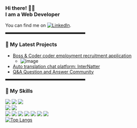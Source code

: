 <h3>Hi there! 👋🤓<br> I am a Web Developer</h3>

<!-- Social Media -->

You can find me on [![LinkedIn][1.1]][1].

<!-- Icons -->
[1.1]: https://raw.githubusercontent.com/MartinHeinz/MartinHeinz/master/linkedin-3-16.png

<!-- Links to your social media accounts -->

[1]: https://www.linkedin.com/in/wuhaodong/

<hr width="50%" style="height:5px;">
<h3>📕 My Latest Projects</h3>
<!-- - [Auto translation chat platform: InterNatter](https://www.internatter.net/) -->
<!-- [Web Tool of The Week #1](https://ajulusthoughts.stephenajulu.com/post/web-tool-of-the-week-1/) -->

<!-- BLOG-POST-LIST:START -->
- [Boss & Coder coder employment recruitment application](https://github.com/wuhuwuhuhu/Boss-and-Coder_client)
  - ![image](https://github.com/wuhuwuhuhu/Boss-and-Coder_client/blob/master/demo.gif)
- [Auto translation chat platform: InterNatter](http://www.internatter.net/)
- [Q&A Question and Answer Community](https://github.com/wuhuwuhuhu/CS-546-Web-Programming-Project)
<!-- BLOG-POST-LIST:END -->
<hr width="50%" style="height:5px;">
<h3>📕 My Skills</h3>

![](https://img.shields.io/badge/Language-JavaScript-informational?style=flat&logo=<LOGO_NAME>&logoColor=white&color=2bbc8a)
![](https://img.shields.io/badge/Language-Java-informational?style=flat&logo=<LOGO_NAME>&logoColor=white&color=2bbc8a)
![](https://img.shields.io/badge/Language-Python-informational?style=flat&logo=<LOGO_NAME>&logoColor=white&color=2bbc8a)
<br/>
![](https://img.shields.io/badge/Framework-Express-informational?style=flat&logo=<LOGO_NAME>&logoColor=white&color=2bbc8a)
![](https://img.shields.io/badge/Framework-React-informational?style=flat&logo=<LOGO_NAME>&logoColor=white&color=2bbc8a)
<br/>
![](https://img.shields.io/badge/Database-MongoDB-informational?style=flat&logo=<LOGO_NAME>&logoColor=white&color=2bbc8a)
![](https://img.shields.io/badge/Tool-jQuery-informational?style=flat&logo=<LOGO_NAME>&logoColor=white&color=2bbc8a)
![](https://img.shields.io/badge/Tool-Mongoose-informational?style=flat&logo=<LOGO_NAME>&logoColor=white&color=2bbc8a)
![](https://img.shields.io/badge/Tool-Redux-informational?style=flat&logo=<LOGO_NAME>&logoColor=white&color=2bbc8a)
![](https://img.shields.io/badge/Tool-Git-informational?style=flat&logo=<LOGO_NAME>&logoColor=white&color=2bbc8a)
![](https://img.shields.io/badge/Tool-BootStrap-informational?style=flat&logo=<LOGO_NAME>&logoColor=white&color=2bbc8a)
![](https://img.shields.io/badge/Tool-AntDesign-informational?style=flat&logo=<LOGO_NAME>&logoColor=white&color=2bbc8a)
<br/>
[![Top Langs](https://github-readme-stats.vercel.app/api/top-langs/?username=wuhuwuhuhu)](https://github.com/anuraghazra/github-readme-stats)

<!--
**wuhuwuhuhu/wuhuwuhuhu** is a ✨ _special_ ✨ repository because its `README.md` (this file) appears on your GitHub profile.

Here are some ideas to get you started:

- 🔭 I’m currently working on ...
- 🌱 I’m currently learning ...
- 👯 I’m looking to collaborate on ...
- 🤔 I’m looking for help with ...
- 💬 Ask me about ...
- 📫 How to reach me: ...
- 😄 Pronouns: ...
- ⚡ Fun fact: ...
-->


